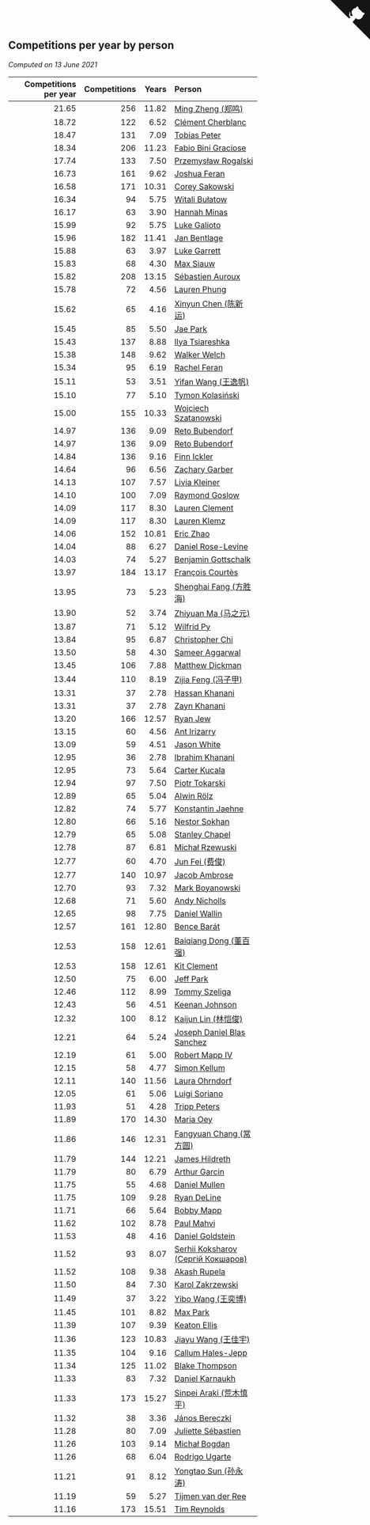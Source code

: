 ## Competitions per year by person

*Computed on 13 June 2021*

| Competitions per year | Competitions | Years | Person |
| ---: | ---: | ---: | :--- |
| 21.65 | 256 | 11.82 | [Ming Zheng (郑鸣)](https://www.worldcubeassociation.org/persons/2009ZHEN11) |
| 18.72 | 122 | 6.52 | [Clément Cherblanc](https://www.worldcubeassociation.org/persons/2014CHER05) |
| 18.47 | 131 | 7.09 | [Tobias Peter](https://www.worldcubeassociation.org/persons/2014PETE03) |
| 18.34 | 206 | 11.23 | [Fabio Bini Graciose](https://www.worldcubeassociation.org/persons/2010GRAC02) |
| 17.74 | 133 | 7.50 | [Przemysław Rogalski](https://www.worldcubeassociation.org/persons/2013ROGA02) |
| 16.73 | 161 | 9.62 | [Joshua Feran](https://www.worldcubeassociation.org/persons/2011FERA01) |
| 16.58 | 171 | 10.31 | [Corey Sakowski](https://www.worldcubeassociation.org/persons/2011SAKO01) |
| 16.34 | 94 | 5.75 | [Witali Bułatow](https://www.worldcubeassociation.org/persons/2015BUAT01) |
| 16.17 | 63 | 3.90 | [Hannah Minas](https://www.worldcubeassociation.org/persons/2017MINA04) |
| 15.99 | 92 | 5.75 | [Luke Galioto](https://www.worldcubeassociation.org/persons/2015GALI02) |
| 15.96 | 182 | 11.41 | [Jan Bentlage](https://www.worldcubeassociation.org/persons/2010BENT01) |
| 15.88 | 63 | 3.97 | [Luke Garrett](https://www.worldcubeassociation.org/persons/2017GARR05) |
| 15.83 | 68 | 4.30 | [Max Siauw](https://www.worldcubeassociation.org/persons/2017SIAU02) |
| 15.82 | 208 | 13.15 | [Sébastien Auroux](https://www.worldcubeassociation.org/persons/2008AURO01) |
| 15.78 | 72 | 4.56 | [Lauren Phung](https://www.worldcubeassociation.org/persons/2016PHUN02) |
| 15.62 | 65 | 4.16 | [Xinyun Chen (陈新运)](https://www.worldcubeassociation.org/persons/2017CHEN36) |
| 15.45 | 85 | 5.50 | [Jae Park](https://www.worldcubeassociation.org/persons/2015PARK24) |
| 15.43 | 137 | 8.88 | [Ilya Tsiareshka](https://www.worldcubeassociation.org/persons/2012TERE01) |
| 15.38 | 148 | 9.62 | [Walker Welch](https://www.worldcubeassociation.org/persons/2011WELC01) |
| 15.34 | 95 | 6.19 | [Rachel Feran](https://www.worldcubeassociation.org/persons/2015FERA01) |
| 15.11 | 53 | 3.51 | [Yifan Wang (王逸帆)](https://www.worldcubeassociation.org/persons/2017WANY29) |
| 15.10 | 77 | 5.10 | [Tymon Kolasiński](https://www.worldcubeassociation.org/persons/2016KOLA02) |
| 15.00 | 155 | 10.33 | [Wojciech Szatanowski](https://www.worldcubeassociation.org/persons/2011SZAT01) |
| 14.97 | 136 | 9.09 | [Reto Bubendorf](https://www.worldcubeassociation.org/persons/2012BUBE01) |
| 14.97 | 136 | 9.09 | [Reto Bubendorf](https://www.worldcubeassociation.org/persons/2012BUBE01) |
| 14.84 | 136 | 9.16 | [Finn Ickler](https://www.worldcubeassociation.org/persons/2012ICKL01) |
| 14.64 | 96 | 6.56 | [Zachary Garber](https://www.worldcubeassociation.org/persons/2014GARB01) |
| 14.13 | 107 | 7.57 | [Livia Kleiner](https://www.worldcubeassociation.org/persons/2013KLEI03) |
| 14.10 | 100 | 7.09 | [Raymond Goslow](https://www.worldcubeassociation.org/persons/2014GOSL01) |
| 14.09 | 117 | 8.30 | [Lauren Clement](https://www.worldcubeassociation.org/persons/2013KLEM01) |
| 14.09 | 117 | 8.30 | [Lauren Klemz](https://www.worldcubeassociation.org/persons/2013KLEM01) |
| 14.06 | 152 | 10.81 | [Eric Zhao](https://www.worldcubeassociation.org/persons/2010ZHAO19) |
| 14.04 | 88 | 6.27 | [Daniel Rose-Levine](https://www.worldcubeassociation.org/persons/2015ROSE01) |
| 14.03 | 74 | 5.27 | [Benjamin Gottschalk](https://www.worldcubeassociation.org/persons/2016GOTT01) |
| 13.97 | 184 | 13.17 | [François Courtès](https://www.worldcubeassociation.org/persons/2008COUR01) |
| 13.95 | 73 | 5.23 | [Shenghai Fang (方胜海)](https://www.worldcubeassociation.org/persons/2016FANG01) |
| 13.90 | 52 | 3.74 | [Zhiyuan Ma (马之元)](https://www.worldcubeassociation.org/persons/2017MAZH04) |
| 13.87 | 71 | 5.12 | [Wilfrid Py](https://www.worldcubeassociation.org/persons/2016PYWI01) |
| 13.84 | 95 | 6.87 | [Christopher Chi](https://www.worldcubeassociation.org/persons/2014CHIC01) |
| 13.50 | 58 | 4.30 | [Sameer Aggarwal](https://www.worldcubeassociation.org/persons/2017AGGA01) |
| 13.45 | 106 | 7.88 | [Matthew Dickman](https://www.worldcubeassociation.org/persons/2013DICK01) |
| 13.44 | 110 | 8.19 | [Zijia Feng (冯子甲)](https://www.worldcubeassociation.org/persons/2013FENG02) |
| 13.31 | 37 | 2.78 | [Hassan Khanani](https://www.worldcubeassociation.org/persons/2018KHAN26) |
| 13.31 | 37 | 2.78 | [Zayn Khanani](https://www.worldcubeassociation.org/persons/2018KHAN28) |
| 13.20 | 166 | 12.57 | [Ryan Jew](https://www.worldcubeassociation.org/persons/2008JEWR01) |
| 13.15 | 60 | 4.56 | [Ant Irizarry](https://www.worldcubeassociation.org/persons/2016IRIZ02) |
| 13.09 | 59 | 4.51 | [Jason White](https://www.worldcubeassociation.org/persons/2016WHIT16) |
| 12.95 | 36 | 2.78 | [Ibrahim Khanani](https://www.worldcubeassociation.org/persons/2018KHAN27) |
| 12.95 | 73 | 5.64 | [Carter Kucala](https://www.worldcubeassociation.org/persons/2015KUCA01) |
| 12.94 | 97 | 7.50 | [Piotr Tokarski](https://www.worldcubeassociation.org/persons/2013TOKA01) |
| 12.89 | 65 | 5.04 | [Alwin Rölz](https://www.worldcubeassociation.org/persons/2016ROLZ01) |
| 12.82 | 74 | 5.77 | [Konstantin Jaehne](https://www.worldcubeassociation.org/persons/2015JAEH01) |
| 12.80 | 66 | 5.16 | [Nestor Sokhan](https://www.worldcubeassociation.org/persons/2016SOKH01) |
| 12.79 | 65 | 5.08 | [Stanley Chapel](https://www.worldcubeassociation.org/persons/2016CHAP04) |
| 12.78 | 87 | 6.81 | [Michał Rzewuski](https://www.worldcubeassociation.org/persons/2014RZEW01) |
| 12.77 | 60 | 4.70 | [Jun Fei (费俊)](https://www.worldcubeassociation.org/persons/2016FEIJ02) |
| 12.77 | 140 | 10.97 | [Jacob Ambrose](https://www.worldcubeassociation.org/persons/2010AMBR01) |
| 12.70 | 93 | 7.32 | [Mark Boyanowski](https://www.worldcubeassociation.org/persons/2014BOYA01) |
| 12.68 | 71 | 5.60 | [Andy Nicholls](https://www.worldcubeassociation.org/persons/2015NICH04) |
| 12.65 | 98 | 7.75 | [Daniel Wallin](https://www.worldcubeassociation.org/persons/2013WALL03) |
| 12.57 | 161 | 12.80 | [Bence Barát](https://www.worldcubeassociation.org/persons/2008BARA01) |
| 12.53 | 158 | 12.61 | [Baiqiang Dong (董百强)](https://www.worldcubeassociation.org/persons/2008DONG06) |
| 12.53 | 158 | 12.61 | [Kit Clement](https://www.worldcubeassociation.org/persons/2008CLEM01) |
| 12.50 | 75 | 6.00 | [Jeff Park](https://www.worldcubeassociation.org/persons/2015PARK08) |
| 12.46 | 112 | 8.99 | [Tommy Szeliga](https://www.worldcubeassociation.org/persons/2012SZEL01) |
| 12.43 | 56 | 4.51 | [Keenan Johnson](https://www.worldcubeassociation.org/persons/2016JOHN30) |
| 12.32 | 100 | 8.12 | [Kaijun Lin (林恺俊)](https://www.worldcubeassociation.org/persons/2013LINK01) |
| 12.21 | 64 | 5.24 | [Joseph Daniel Blas Sanchez](https://www.worldcubeassociation.org/persons/2016SANC08) |
| 12.19 | 61 | 5.00 | [Robert Mapp IV](https://www.worldcubeassociation.org/persons/2016IVRO01) |
| 12.15 | 58 | 4.77 | [Simon Kellum](https://www.worldcubeassociation.org/persons/2016KELL12) |
| 12.11 | 140 | 11.56 | [Laura Ohrndorf](https://www.worldcubeassociation.org/persons/2009OHRN01) |
| 12.05 | 61 | 5.06 | [Luigi Soriano](https://www.worldcubeassociation.org/persons/2016SORI04) |
| 11.93 | 51 | 4.28 | [Tripp Peters](https://www.worldcubeassociation.org/persons/2017PETE04) |
| 11.89 | 170 | 14.30 | [Maria Oey](https://www.worldcubeassociation.org/persons/2007OEYM01) |
| 11.86 | 146 | 12.31 | [Fangyuan Chang (常方圆)](https://www.worldcubeassociation.org/persons/2009CHAN04) |
| 11.79 | 144 | 12.21 | [James Hildreth](https://www.worldcubeassociation.org/persons/2009HILD01) |
| 11.79 | 80 | 6.79 | [Arthur Garcin](https://www.worldcubeassociation.org/persons/2014GARC27) |
| 11.75 | 55 | 4.68 | [Daniel Mullen](https://www.worldcubeassociation.org/persons/2016MULL04) |
| 11.75 | 109 | 9.28 | [Ryan DeLine](https://www.worldcubeassociation.org/persons/2012DELI01) |
| 11.71 | 66 | 5.64 | [Bobby Mapp](https://www.worldcubeassociation.org/persons/2015MAPP01) |
| 11.62 | 102 | 8.78 | [Paul Mahvi](https://www.worldcubeassociation.org/persons/2012MAHV01) |
| 11.53 | 48 | 4.16 | [Daniel Goldstein](https://www.worldcubeassociation.org/persons/2017GOLD01) |
| 11.52 | 93 | 8.07 | [Serhii Koksharov (Сергій Кокшаров)](https://www.worldcubeassociation.org/persons/2013KOKS01) |
| 11.52 | 108 | 9.38 | [Akash Rupela](https://www.worldcubeassociation.org/persons/2012RUPE01) |
| 11.50 | 84 | 7.30 | [Karol Zakrzewski](https://www.worldcubeassociation.org/persons/2014ZAKR01) |
| 11.49 | 37 | 3.22 | [Yibo Wang (王奕博)](https://www.worldcubeassociation.org/persons/2018WANG39) |
| 11.45 | 101 | 8.82 | [Max Park](https://www.worldcubeassociation.org/persons/2012PARK03) |
| 11.39 | 107 | 9.39 | [Keaton Ellis](https://www.worldcubeassociation.org/persons/2012ELLI01) |
| 11.36 | 123 | 10.83 | [Jiayu Wang (王佳宇)](https://www.worldcubeassociation.org/persons/2010WANG53) |
| 11.35 | 104 | 9.16 | [Callum Hales-Jepp](https://www.worldcubeassociation.org/persons/2012HALE01) |
| 11.34 | 125 | 11.02 | [Blake Thompson](https://www.worldcubeassociation.org/persons/2010THOM03) |
| 11.33 | 83 | 7.32 | [Daniel Karnaukh](https://www.worldcubeassociation.org/persons/2014KARN02) |
| 11.33 | 173 | 15.27 | [Sinpei Araki (荒木慎平)](https://www.worldcubeassociation.org/persons/2006ARAK01) |
| 11.32 | 38 | 3.36 | [János Bereczki](https://www.worldcubeassociation.org/persons/2018BERE01) |
| 11.28 | 80 | 7.09 | [Juliette Sébastien](https://www.worldcubeassociation.org/persons/2014SEBA01) |
| 11.26 | 103 | 9.14 | [Michał Bogdan](https://www.worldcubeassociation.org/persons/2012BOGD01) |
| 11.26 | 68 | 6.04 | [Rodrigo Ugarte](https://www.worldcubeassociation.org/persons/2015UGAR01) |
| 11.21 | 91 | 8.12 | [Yongtao Sun (孙永涛)](https://www.worldcubeassociation.org/persons/2013SUNY02) |
| 11.19 | 59 | 5.27 | [Tijmen van der Ree](https://www.worldcubeassociation.org/persons/2016REET01) |
| 11.16 | 173 | 15.51 | [Tim Reynolds](https://www.worldcubeassociation.org/persons/2005REYN01) |


<a href="https://github.com/jonatanklosko/wca_statistics" class="github-corner" aria-label="View source on Github"><svg width="80" height="80" viewBox="0 0 250 250" style="fill:#151513; color:#fff; position: absolute; top: 0; border: 0; right: 0;" aria-hidden="true"><path d="M0,0 L115,115 L130,115 L142,142 L250,250 L250,0 Z"></path><path d="M128.3,109.0 C113.8,99.7 119.0,89.6 119.0,89.6 C122.0,82.7 120.5,78.6 120.5,78.6 C119.2,72.0 123.4,76.3 123.4,76.3 C127.3,80.9 125.5,87.3 125.5,87.3 C122.9,97.6 130.6,101.9 134.4,103.2" fill="currentColor" style="transform-origin: 130px 106px;" class="octo-arm"></path><path d="M115.0,115.0 C114.9,115.1 118.7,116.5 119.8,115.4 L133.7,101.6 C136.9,99.2 139.9,98.4 142.2,98.6 C133.8,88.0 127.5,74.4 143.8,58.0 C148.5,53.4 154.0,51.2 159.7,51.0 C160.3,49.4 163.2,43.6 171.4,40.1 C171.4,40.1 176.1,42.5 178.8,56.2 C183.1,58.6 187.2,61.8 190.9,65.4 C194.5,69.0 197.7,73.2 200.1,77.6 C213.8,80.2 216.3,84.9 216.3,84.9 C212.7,93.1 206.9,96.0 205.4,96.6 C205.1,102.4 203.0,107.8 198.3,112.5 C181.9,128.9 168.3,122.5 157.7,114.1 C157.9,116.9 156.7,120.9 152.7,124.9 L141.0,136.5 C139.8,137.7 141.6,141.9 141.8,141.8 Z" fill="currentColor" class="octo-body"></path></svg></a><style>.github-corner:hover .octo-arm{animation:octocat-wave 560ms ease-in-out}@keyframes octocat-wave{0%,100%{transform:rotate(0)}20%,60%{transform:rotate(-25deg)}40%,80%{transform:rotate(10deg)}}@media (max-width:500px){.github-corner:hover .octo-arm{animation:none}.github-corner .octo-arm{animation:octocat-wave 560ms ease-in-out}}</style>

